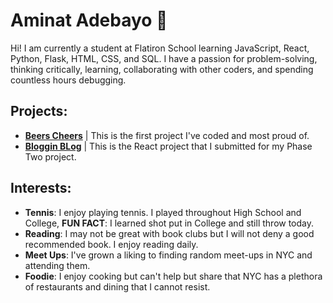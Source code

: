 # Aminat Adebayo 👋
Hi! I am currently a student at Flatiron School learning JavaScript, React, Python, Flask, HTML, CSS, and SQL. I have a passion for problem-solving, thinking critically, learning, collaborating with other coders,  and spending countless hours debugging.  

## Projects:
- **[Beers Cheers](https://github.com/Amii911/phase-1-project)** | This is the first project I've coded and most proud of. 
- **[Bloggin BLog](https://github.com/Amii911/bloggin-blog)** |  This is the React project that I submitted for my Phase Two project. 

## Interests:
- **Tennis**: I enjoy playing tennis. I played throughout High School and College, **FUN FACT**: I learned shot put in College and still throw today. 
- **Reading**: I may not be great with book clubs but I will not deny a good recommended book. I enjoy reading daily.
- **Meet Ups**:  I've grown a liking to finding random meet-ups in NYC and attending them. 
- **Foodie**: I enjoy cooking but can't help but share that NYC has a plethora of restaurants and dining that I cannot resist.
